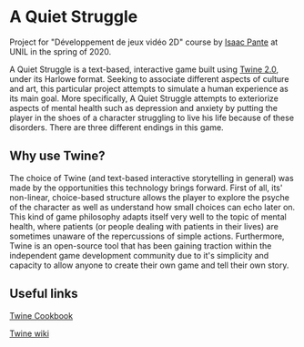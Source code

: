 # A Quiet Struggle
Project for "Développement de jeux vidéo 2D" course by [Isaac Pante](https://github.com/ipante) at UNIL in the spring of 2020.

A Quiet Struggle is a text-based, interactive game built using [Twine 2.0](https://twinery.org/), under its Harlowe format. Seeking to associate different aspects of culture and art, this particular project attempts to simulate a human experience as its main goal. More specifically, A Quiet Struggle attempts to exteriorize aspects of mental health such as depression and anxiety by putting the player in the shoes of a character struggling to live his life because of these disorders. There are three different endings in this game.

## Why use Twine?
The choice of Twine (and text-based interactive storytelling in general) was made by the opportunities this technology brings forward. First of all, its' non-linear, choice-based structure allows the player to explore the psyche of the character as well as understand how small choices can echo later on. This kind of game philosophy adapts itself very well to the topic of mental health, where patients (or people dealing with patients in their lives) are sometimes unaware of the repercussions of simple actions. Furthermore, Twine is an open-source tool that has been gaining traction within the independent game development community due to it's simplicity and capacity to allow anyone to create their own game and tell their own story.

## Useful links
[Twine Cookbook](https://twinery.org/cookbook/)

[Twine wiki](https://twinery.org/wiki/)
